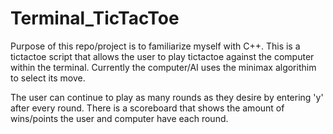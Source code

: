 # Terminal_TicTacToe

Purpose of this repo/project is to familiarize myself with C++. This is a tictactoe script that allows the user to play tictactoe against the computer within the terminal. Currently the computer/AI uses the minimax algorithim to select its move.

The user can continue to play as many rounds as they desire by entering 'y' after every round. There is a scoreboard that shows the amount of wins/points the user and computer have each round.
